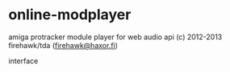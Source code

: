 online-modplayer
================

amiga protracker module player for web audio api
(c) 2012-2013 firehawk/tda  (firehawk@haxor.fi)

interface